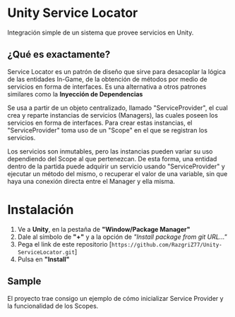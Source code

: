# Unity Service Locator
Integración simple de un sistema que provee servicios en Unity.

## ¿Qué es exactamente?
Service Locator es un patrón de diseño que sirve para desacoplar la lógica de las entidades In-Game, de la obtención de métodos por medio de servicios en forma de interfaces.
Es una alternativa a otros patrones similares como la **Inyección de Dependencias**

Se usa a partir de un objeto centralizado, llamado "ServiceProvider", el cual crea y reparte instancias de servicios (Managers), las cuales poseen los servicios en forma de interfaces.
Para crear estas instancias, el "ServiceProvider" toma uso de un "Scope" en el que se registran los servicios.

Los servicios son inmutables, pero las instancias pueden variar su uso dependiendo del Scope al que pertenezcan.
De esta forma, una entidad dentro de la partida puede adquirir un servicio usando "ServiceProvider" y ejecutar un método del mismo, o recuperar el valor de una variable, sin que haya una conexión directa entre el Manager y ella misma.

# Instalación
1. Ve a **Unity**, en la pestaña de **"Window/Package Manager"**
2. Dale al símbolo de **"+"** y a la opción de *"Install package from git URL..."*
3. Pega el link de este repositorio [``https://github.com/RazgriZ77/Unity-ServiceLocator.git``]
4. Pulsa en **"Install"**

## Sample
El proyecto trae consigo un ejemplo de cómo inicializar Service Provider y la funcionalidad de los Scopes.
